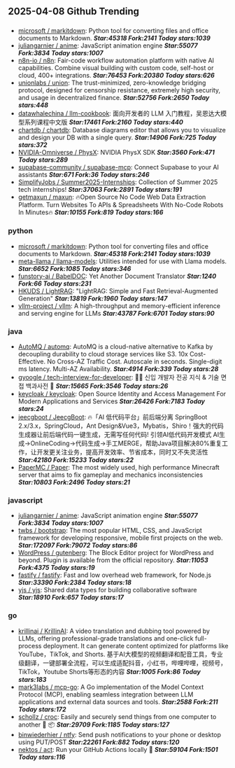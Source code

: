 ## 2025-04-08 Github Trending

### 
* [microsoft / markitdown](https://github.com/microsoft/markitdown): Python tool for converting files and office documents to Markdown. ***Star:45318 Fork:2141 Today stars:1039***
* [juliangarnier / anime](https://github.com/juliangarnier/anime): JavaScript animation engine ***Star:55077 Fork:3834 Today stars:1007***
* [n8n-io / n8n](https://github.com/n8n-io/n8n): Fair-code workflow automation platform with native AI capabilities. Combine visual building with custom code, self-host or cloud, 400+ integrations. ***Star:76453 Fork:20380 Today stars:626***
* [unionlabs / union](https://github.com/unionlabs/union): The trust-minimized, zero-knowledge bridging protocol, designed for censorship resistance, extremely high security, and usage in decentralized finance. ***Star:52756 Fork:2650 Today stars:448***
* [datawhalechina / llm-cookbook](https://github.com/datawhalechina/llm-cookbook): 面向开发者的 LLM 入门教程，吴恩达大模型系列课程中文版 ***Star:17461 Fork:2160 Today stars:440***
* [chartdb / chartdb](https://github.com/chartdb/chartdb): Database diagrams editor that allows you to visualize and design your DB with a single query. ***Star:14906 Fork:725 Today stars:372***
* [NVIDIA-Omniverse / PhysX](https://github.com/NVIDIA-Omniverse/PhysX): NVIDIA PhysX SDK ***Star:3560 Fork:471 Today stars:289***
* [supabase-community / supabase-mcp](https://github.com/supabase-community/supabase-mcp): Connect Supabase to your AI assistants ***Star:671 Fork:36 Today stars:246***
* [SimplifyJobs / Summer2025-Internships](https://github.com/SimplifyJobs/Summer2025-Internships): Collection of Summer 2025 tech internships! ***Star:37063 Fork:2891 Today stars:191***
* [getmaxun / maxun](https://github.com/getmaxun/maxun): 🔥Open Source No Code Web Data Extraction Platform. Turn Websites To APIs & Spreadsheets With No-Code Robots In Minutes🔥 ***Star:10155 Fork:819 Today stars:166***

### python
* [microsoft / markitdown](https://github.com/microsoft/markitdown): Python tool for converting files and office documents to Markdown. ***Star:45318 Fork:2141 Today stars:1039***
* [meta-llama / llama-models](https://github.com/meta-llama/llama-models): Utilities intended for use with Llama models. ***Star:6652 Fork:1085 Today stars:346***
* [funstory-ai / BabelDOC](https://github.com/funstory-ai/BabelDOC): Yet Another Document Translator ***Star:1240 Fork:66 Today stars:231***
* [HKUDS / LightRAG](https://github.com/HKUDS/LightRAG): "LightRAG: Simple and Fast Retrieval-Augmented Generation" ***Star:13819 Fork:1960 Today stars:147***
* [vllm-project / vllm](https://github.com/vllm-project/vllm): A high-throughput and memory-efficient inference and serving engine for LLMs ***Star:43787 Fork:6701 Today stars:90***

### java
* [AutoMQ / automq](https://github.com/AutoMQ/automq): AutoMQ is a cloud-native alternative to Kafka by decoupling durability to cloud storage services like S3. 10x Cost-Effective. No Cross-AZ Traffic Cost. Autoscale in seconds. Single-digit ms latency. Multi-AZ Availability. ***Star:4914 Fork:339 Today stars:28***
* [gyoogle / tech-interview-for-developer](https://github.com/gyoogle/tech-interview-for-developer): 👶🏻 신입 개발자 전공 지식 & 기술 면접 백과사전 📖 ***Star:15665 Fork:3546 Today stars:26***
* [keycloak / keycloak](https://github.com/keycloak/keycloak): Open Source Identity and Access Management For Modern Applications and Services ***Star:26426 Fork:7183 Today stars:24***
* [jeecgboot / JeecgBoot](https://github.com/jeecgboot/JeecgBoot): 🔥「AI 低代码平台」前后端分离 SpringBoot 2.x/3.x，SpringCloud，Ant Design&Vue3，Mybatis，Shiro！强大的代码生成器让前后端代码一键生成，无需写任何代码! 引领AI低代码开发模式 AI生成->OnlineCoding->代码生成->手工MERGE，帮助Java项目解决80%重复工作，让开发更关注业务，提高开发效率、节省成本，同时又不失灵活性 ***Star:42180 Fork:15233 Today stars:22***
* [PaperMC / Paper](https://github.com/PaperMC/Paper): The most widely used, high performance Minecraft server that aims to fix gameplay and mechanics inconsistencies ***Star:10803 Fork:2496 Today stars:21***

### javascript
* [juliangarnier / anime](https://github.com/juliangarnier/anime): JavaScript animation engine ***Star:55077 Fork:3834 Today stars:1007***
* [twbs / bootstrap](https://github.com/twbs/bootstrap): The most popular HTML, CSS, and JavaScript framework for developing responsive, mobile first projects on the web. ***Star:172097 Fork:79072 Today stars:86***
* [WordPress / gutenberg](https://github.com/WordPress/gutenberg): The Block Editor project for WordPress and beyond. Plugin is available from the official repository. ***Star:11053 Fork:4375 Today stars:19***
* [fastify / fastify](https://github.com/fastify/fastify): Fast and low overhead web framework, for Node.js ***Star:33390 Fork:2384 Today stars:18***
* [yjs / yjs](https://github.com/yjs/yjs): Shared data types for building collaborative software ***Star:18910 Fork:657 Today stars:17***

### go
* [krillinai / KrillinAI](https://github.com/krillinai/KrillinAI): A video translation and dubbing tool powered by LLMs, offering professional-grade translations and one-click full-process deployment. It can generate content optimized for platforms like YouTube，TikTok, and Shorts. 基于AI大模型的视频翻译和配音工具，专业级翻译，一键部署全流程，可以生成适配抖音，小红书，哔哩哔哩，视频号，TikTok，Youtube Shorts等形态的内容 ***Star:1005 Fork:86 Today stars:183***
* [mark3labs / mcp-go](https://github.com/mark3labs/mcp-go): A Go implementation of the Model Context Protocol (MCP), enabling seamless integration between LLM applications and external data sources and tools. ***Star:2588 Fork:211 Today stars:172***
* [schollz / croc](https://github.com/schollz/croc): Easily and securely send things from one computer to another 🐊 📦 ***Star:29709 Fork:1185 Today stars:127***
* [binwiederhier / ntfy](https://github.com/binwiederhier/ntfy): Send push notifications to your phone or desktop using PUT/POST ***Star:22261 Fork:882 Today stars:120***
* [nektos / act](https://github.com/nektos/act): Run your GitHub Actions locally 🚀 ***Star:59104 Fork:1501 Today stars:116***

